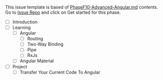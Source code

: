 This issue template is based of [PhaseF10-Advanced-Angular.md](./PhaseF10-Advanced-Angular.md) contents. Go to [Issue Repo](https://github.com/Star-Academy/codestar-intern-issues/issues/new/choose) and click on Get started for this phase.

- [ ] Introduction
- [ ] Learning
  - [ ] Angular
    - [ ] Routing
    - [ ] Two-Way Binding
    - [ ] Pipe
    - [ ] RxJs
  - [ ] Angular Material
- [ ] Project
    - [ ] Transfer Your Current Code To Angular